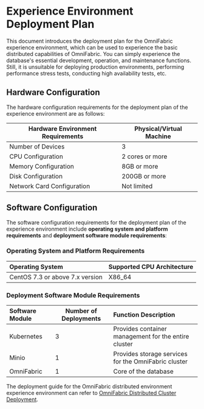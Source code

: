 # Experience Environment Deployment Plan

This document introduces the deployment plan for the OmniFabric experience environment, which can be used to experience the basic distributed capabilities of OmniFabric. You can simply experience the database's essential development, operation, and maintenance functions. Still, it is unsuitable for deploying production environments, performing performance stress tests, conducting high availability tests, etc.

## Hardware Configuration

The hardware configuration requirements for the deployment plan of the experience environment are as follows:

| Hardware Environment Requirements | Physical/Virtual Machine |
| --------------------------------- | ----------------------- |
| Number of Devices                 | 3                       |
| CPU Configuration                 | 2 cores or more         |
| Memory Configuration              | 8GB or more             |
| Disk Configuration                | 200GB or more           |
| Network Card Configuration        | Not limited             |

## Software Configuration

The software configuration requirements for the deployment plan of the experience environment include **operating system and platform requirements** and **deployment software module requirements**:

### Operating System and Platform Requirements

| Operating System                | Supported CPU Architecture |
| :------------------------------ | :------------------------- |
| CentOS 7.3 or above 7.x version | X86_64                     |

### Deployment Software Module Requirements

| Software Module | Number of Deployments | Function Description             |
| :-------------- | --------------------- | :------------------------------- |
| Kubernetes      | 3                     | Provides container management for the entire cluster |
| Minio           | 1                     | Provides storage services for the OmniFabric cluster |
| OmniFabric       | 1                     | Core of the database             |

The deployment guide for the OmniFabric distributed environment experience environment can refer to [OmniFabric Distributed Cluster Deployment](../deploy-OmniFabric-cluster.md).
